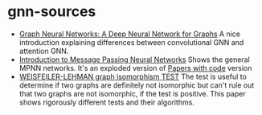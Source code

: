 # gnn-sources

* [Graph Neural Networks: A Deep Neural Network for Graphs]([url](https://arshren.medium.com/graph-neural-networks-a-deep-neural-network-for-graphs-acb3df1e605a)https://arshren.medium.com/graph-neural-networks-a-deep-neural-network-for-graphs-acb3df1e605a) A nice introduction explaining differences between convolutional GNN and attention GNN.
* [Introduction to Message Passing Neural Networks]([url](https://towardsdatascience.com/introduction-to-message-passing-neural-networks-e670dc103a87)https://towardsdatascience.com/introduction-to-message-passing-neural-networks-e670dc103a87) Shows the general MPNN networks. It's an exploded version of [Papers with code]([url](https://paperswithcode.com/method/mpnn)https://paperswithcode.com/method/mpnn) version
* [WEISFEILER-LEHMAN graph isomorphism TEST]([url](https://arxiv.org/pdf/2201.07083.pdf)https://arxiv.org/pdf/2201.07083.pdf) The test is useful to determine if two graphs are definitely not isomorphic but can't rule out that two graphs are not isomorphic, if the test is positive. This paper shows rigorously different tests and their algorithms.
